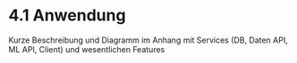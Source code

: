 # 4.1 Anwendung

Kurze Beschreibung und Diagramm im Anhang mit Services (DB, Daten API, ML API, Client) und wesentlichen Features
